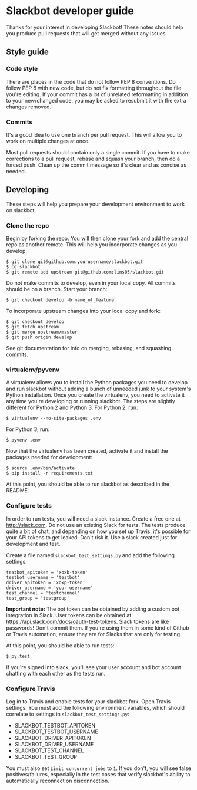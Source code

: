 # Slackbot developer guide

Thanks for your interest in developing Slackbot! These notes should help you produce pull requests that will get merged without any issues.

## Style guide

### Code style

There are places in the code that do not follow PEP 8 conventions. Do follow PEP 8 with new code, but do not fix formatting throughout the file you're editing. If your commit has a lot of unrelated reformatting in addition to your new/changed code, you may be asked to resubmit it with the extra changes removed.

### Commits

It's a good idea to use one branch per pull request. This will allow you to work on multiple changes at once.

Most pull requests should contain only a single commit. If you have to make corrections to a pull request, rebase and squash your branch, then do a forced push. Clean up the commit message so it's clear and as concise as needed.

## Developing

These steps will help you prepare your development environment to work on slackbot.

### Clone the repo

Begin by forking the repo. You will then clone your fork and add the central repo as another remote. This will help you incorporate changes as you develop.

```
$ git clone git@github.com:yourusername/slackbot.git
$ cd slackbot
$ git remote add upstream git@github.com:lins05/slackbot.git
```

Do not make commits to develop, even in your local copy. All commits should be on a branch. Start your branch:

```
$ git checkout develop -b name_of_feature
```

To incorporate upstream changes into your local copy and fork:

```
$ git checkout develop
$ git fetch upstream
$ git merge upstream/master
$ git push origin develop
```

See git documentation for info on merging, rebasing, and squashing commits.

### virtualenv/pyvenv

A virtualenv allows you to install the Python packages you need to develop and run slackbot without adding a bunch of unneeded junk to your system's Python installation. Once you create the virtualenv, you need to activate it any time you're developing or running slackbot. The steps are slightly different for Python 2 and Python 3. For Python 2, run:

```
$ virtualenv --no-site-packages .env
```

For Python 3, run:

```
$ pyvenv .env
```

Now that the virtualenv has been created, activate it and install the packages needed for development:

```
$ source .env/bin/activate
$ pip install -r requirements.txt
```

At this point, you should be able to run slackbot as described in the README.

### Configure tests

In order to run tests, you will need a slack instance. Create a free one at http://slack.com. Do not use an existing Slack for tests. The tests produce quite a bit of chat, and depending on how you set up Travis, it's possible for your API tokens to get leaked. Don't risk it. Use a slack created just for development and test.

Create a file named `slackbot_test_settings.py` and add the following settings:

```
testbot_apitoken = 'xoxb-token'
testbot_username = 'testbot'
driver_apitoken = 'xoxp-token'
driver_username = 'your username'
test_channel = 'testchannel'
test_group = 'testgroup'
```

**Important note:** The bot token can be obtained by adding a custom bot integration in Slack. User tokens can be obtained at https://api.slack.com/docs/oauth-test-tokens. Slack tokens are like passwords! Don't commit them. If you're using them in some kind of Github or Travis automation, ensure they are for Slacks that are only for testing.

At this point, you should be able to run tests:

```
$ py.test
```

If you're signed into slack, you'll see your user account and bot account chatting with each other as the tests run.

### Configure Travis

Log in to Travis and enable tests for your slackbot fork. Open Travis settings. You must add the following environment variables, which should correlate to settings in `slackbot_test_settings.py`:

- SLACKBOT_TESTBOT_APITOKEN
- SLACKBOT_TESTBOT_USERNAME
- SLACKBOT_DRIVER_APITOKEN
- SLACKBOT_DRIVER_USERNAME
- SLACKBOT_TEST_CHANNEL
- SLACKBOT_TEST_GROUP

You must also set `Limit concurrent jobs` to `1`. If you don't, you will see false positives/failures, especially in the test cases that verify slackbot's ability to automatically reconnect on disconnection.
